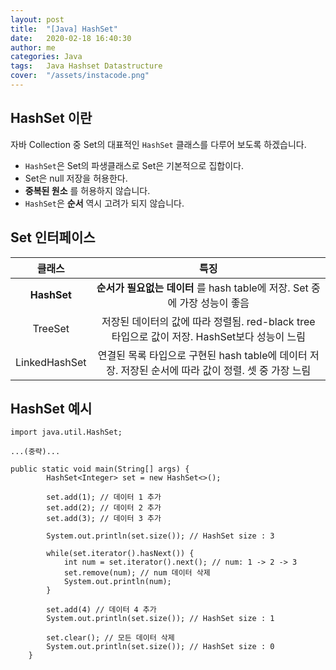 ```yaml
---
layout: post
title:  "[Java] HashSet"
date:   2020-02-18 16:40:30
author: me
categories: Java
tags:	Java Hashset Datastructure
cover:  "/assets/instacode.png"
---
```


## HashSet 이란 
자바 Collection 중 Set의 대표적인 `HashSet` 클래스를 다루어 보도록 하겠습니다. 

* `HashSet`은 Set의 파생클래스로 Set은 기본적으로 집합이다.
* Set은 null 저장을 허용한다.
* __중복된 원소__ 를 허용하지 않습니다. 
* `HashSet`은 __순서__ 역시 고려가 되지 않습니다.

## Set 인터페이스

|  <center>클래스</center> |   <center>특징</center> |
|:--------:|:--------:|
| __HashSet__ |  __순서가 필요없는 데이터__ 를 hash table에 저장. Set 중에 가장 성능이 좋음 | 
| TreeSet |  저장된 데이터의 값에 따라 정렬됨. red-black tree 타입으로 값이 저장. HashSet보다 성능이 느림 |
| LinkedHashSet |  연결된 목록 타입으로 구현된 hash table에 데이터 저장. 저장된 순서에 따라 값이 정렬. 셋 중 가장 느림 |


## HashSet 예시

```
import java.util.HashSet;

...(중략)...

public static void main(String[] args) {
		HashSet<Integer> set = new HashSet<>();
		
		set.add(1); // 데이터 1 추가
		set.add(2); // 데이터 2 추가
		set.add(3); // 데이터 3 추가
		
		System.out.println(set.size()); // HashSet size : 3

		while(set.iterator().hasNext()) {
			int num = set.iterator().next(); // num: 1 -> 2 -> 3
			set.remove(num); // num 데이터 삭제
			System.out.println(num);
		}

        set.add(4) // 데이터 4 추가
        System.out.println(set.size()); // HashSet size : 1

        set.clear(); // 모든 데이터 삭제
		System.out.println(set.size()); // HashSet size : 0
	}
```